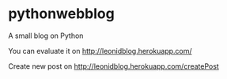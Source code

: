 # pythonwebblog
A small blog on Python

You can evaluate it on http://leonidblog.herokuapp.com/ 

Create new post on http://leonidblog.herokuapp.com/createPost
